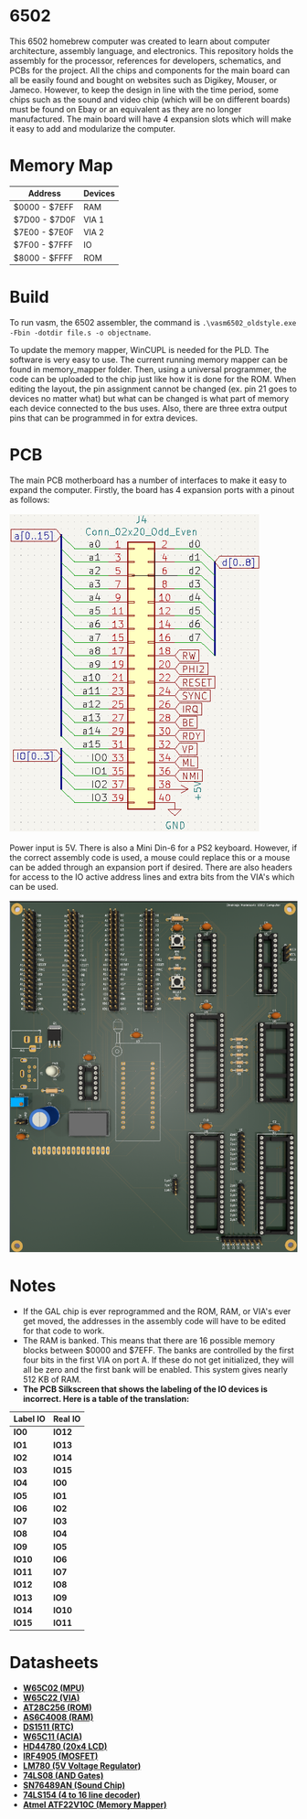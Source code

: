 # 6502
This 6502 homebrew computer was created to learn about computer architecture, assembly language, and electronics. This repository holds the assembly for the processor, references for developers, schematics, and PCBs for the project. All the chips and components for the main board can all be easily found and bought on websites such as Digikey, Mouser, or Jameco. However, to keep the design in line with the time period, some chips such as the sound and video chip (which will be on different boards) must be found on Ebay or an equivalent as they are no longer manufactured. The main board will have 4 expansion slots which will make it easy to add and modularize the computer. 

# Memory Map
| Address       | Devices |
| ------------- | ------- | 
| $0000 - $7EFF | RAM     | 
| $7D00 - $7D0F | VIA 1   | 
| $7E00 - $7E0F | VIA 2   | 
| $7F00 - $7FFF | IO      | 
| $8000 - $FFFF | ROM     | 

# Build
To run vasm, the 6502 assembler, the command is `.\vasm6502_oldstyle.exe -Fbin -dotdir file.s -o objectname`.

To update the memory mapper, WinCUPL is needed for the PLD. The software is very easy to use. The current running memory mapper can be found in memory_mapper folder. Then, using a universal programmer, the code can be uploaded to the chip just like how it is done for the ROM. When editing the layout, the pin assignment cannot be changed (ex. pin 21 goes to devices no matter what) but what can be changed is what part of memory each device connected to the bus uses. Also, there are three extra output pins that can be programmed in for extra devices.

# PCB
The main PCB motherboard has a number of interfaces to make it easy to expand the computer. Firstly, the board has 4 expansion ports with a pinout as follows: <br/> <br/>
![Expansion Slot](https://github.com/strah19/6502/blob/master/docs/expansion.png?raw=true)
<br/> <br/>
Power input is 5V. There is also
a Mini Din-6 for a PS2 keyboard. However, if the correct assembly code is used, a mouse could replace this or a mouse can be added through an expansion port if desired. There are also headers for access to the IO active address lines and extra bits from the VIA's which can be used. 
<br/><br/>
![PCB](https://github.com/strah19/6502/blob/master/docs/3dpcb.png?raw=true)

# Notes
- If the GAL chip is ever reprogrammed and the ROM, RAM, or VIA's ever get moved, the addresses in the assembly code will have to be edited for that code to work. 
- The RAM is banked. This means that there are 16 possible memory blocks between $0000 and $7EFF. The banks are controlled by the first four bits in the first VIA on port A. If these do not get initialized, they will all be zero and the first bank will be enabled. This system gives nearly 512 KB of RAM.
- <b/>The PCB Silkscreen that shows the labeling of the IO devices is incorrect. Here is a table of the translation: <b/>

| Label IO       | Real IO |
| -------------- | ------- | 
|       IO0      |   IO12  | 
|       IO1      |   IO13  | 
|       IO2      |   IO14  | 
|       IO3      |   IO15  | 
|       IO4      |   IO0   | 
|       IO5      |   IO1   | 
|       IO6      |   IO2   | 
|       IO7      |   IO3   | 
|       IO8      |   IO4   | 
|       IO9      |   IO5   | 
|      IO10      |   IO6   | 
|      IO11      |   IO7   | 
|      IO12      |   IO8   | 
|      IO13      |   IO9   | 
|      IO14      |   IO10  | 
|      IO15      |   IO11  |

# Datasheets
- <a href = "https://www.mouser.com/datasheet/2/436/w65c02s-2572.pdf"> W65C02 (MPU) </a>
- <a href = "https://www.mouser.com/datasheet/2/436/w65c22-1197.pdf"> W65C22 (VIA) </a> 
- <a href = "https://www.mouser.com/datasheet/2/268/doc0006-1108095.pdf"> AT28C256 (ROM) </a>
- <a href = "https://www.mouser.com/datasheet/2/12/AS6C4008-1265427.pdf"> AS6C4008 (RAM) </a>
- <a href = "https://www.mouser.com/datasheet/2/256/DS1501-DS1511-465962.pdf"> DS1511 (RTC) </a>
- <a href = "https://www.westerndesigncenter.com/wdc/documentation/w65c51n.pdf"> W65C11 (ACIA) </a>
- <a href = "https://www.sparkfun.com/datasheets/LCD/HD44780.pdf"> HD44780 (20x4 LCD) </a>
- <a href = "https://www.jameco.com/Jameco/Products/ProdDS/670442-DS01.pdf"> IRF4905 (MOSFET) </a>
- <a href = "https://www.jameco.com/Jameco/Products/ProdDS/51262.pdf"> LM780 (5V Voltage Regulator) </a>
- <a href = "https://www.jameco.com/Jameco/Products/ProdDS/46375.pdf"> 74LS08 (AND Gates) </a>
- <a href = "http://map.grauw.nl/resources/sound/texas_instruments_sn76489an.pdf"> SN76489AN (Sound Chip) </a>
- <a href = "https://www.seattleu.edu/media/college-of-science-and-engineering/files/departments/electricalandcomputerengineering/74ls1545606.pdf"> 74LS154 (4 to 16 line decoder) </a>
- <a href = "https://www.mouser.com/datasheet/2/268/doc0735-1369018.pdf"> Atmel ATF22V10C (Memory Mapper) </a>
